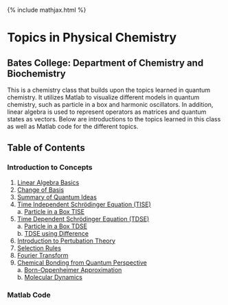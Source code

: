 {% include mathjax.html %}

# Topics in Physical Chemistry

## Bates College: Department of Chemistry and Biochemistry
This is a chemistry class that builds upon the topics learned in quantum chemistry. It utilizes Matlab to visualize different models in quantum chemistry, such as particle in a box and harmonic oscillators. In addition, linear algebra is used to represent operators as matrices and quantum states as vectors. Below are introductions to the topics learned in this class as well as Matlab code for the different topics. 

## Table of Contents

### Introduction to Concepts

1. [Linear Algebra Basics](Linear_Algebra.md)
2. [Change of Basis](Change_Basis.md)
3. [Summary of Quantum Ideas](Quantum_ideas.md)
4. [Time Independent Schrödinger Equation (TISE)](TISE.md)\
      a. [Particle in a Box TISE](PIB.md)
5. [Time Dependent Schrödinger Equation (TDSE)](TDSE.md)\
      a. [Particle in a Box TDSE](PIB_TDSE.md)\
      b. [TDSE using Difference](Class_Mar1.md)
6. [Introduction to Pertubation Theory](Perturb.md)
7. [Selection Rules](Selection_rules.md)
8. [Fourier Transform](fourier_transform.md)
9. [Chemical Bonding from Quantum Perspective](chemical_bonding.md)\
      a. [Born-Oppenheimer Approximation](BO.md)\
      b. [Molecular Dynamics](molecular_dynamics.md)

### Matlab Code
